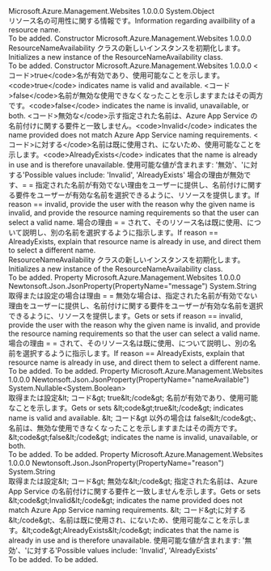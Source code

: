 <Type Name="ResourceNameAvailability" FullName="Microsoft.Azure.Management.WebSites.Models.ResourceNameAvailability">
  <TypeSignature Language="C#" Value="public class ResourceNameAvailability" />
  <TypeSignature Language="ILAsm" Value=".class public auto ansi beforefieldinit ResourceNameAvailability extends System.Object" />
  <TypeSignature Language="DocId" Value="T:Microsoft.Azure.Management.WebSites.Models.ResourceNameAvailability" />
  <TypeSignature Language="VB.NET" Value="Public Class ResourceNameAvailability" />
  <TypeSignature Language="F#" Value="type ResourceNameAvailability = class" />
  <AssemblyInfo>
    <AssemblyName>Microsoft.Azure.Management.Websites</AssemblyName>
    <AssemblyVersion>1.0.0.0</AssemblyVersion>
  </AssemblyInfo>
  <Base>
    <BaseTypeName>System.Object</BaseTypeName>
  </Base>
  <Interfaces />
  <Docs>
    <summary>
            <span data-ttu-id="34890-101">リソース名の可用性に関する情報です。</span><span class="sxs-lookup"><span data-stu-id="34890-101">Information regarding availbility of a resource name.</span></span>
            </summary>
    <remarks>To be added.</remarks>
  </Docs>
  <Members>
    <Member MemberName=".ctor">
      <MemberSignature Language="C#" Value="public ResourceNameAvailability ();" />
      <MemberSignature Language="ILAsm" Value=".method public hidebysig specialname rtspecialname instance void .ctor() cil managed" />
      <MemberSignature Language="DocId" Value="M:Microsoft.Azure.Management.WebSites.Models.ResourceNameAvailability.#ctor" />
      <MemberSignature Language="VB.NET" Value="Public Sub New ()" />
      <MemberType>Constructor</MemberType>
      <AssemblyInfo>
        <AssemblyName>Microsoft.Azure.Management.Websites</AssemblyName>
        <AssemblyVersion>1.0.0.0</AssemblyVersion>
      </AssemblyInfo>
      <Parameters />
      <Docs>
        <summary>
            <span data-ttu-id="34890-102">ResourceNameAvailability クラスの新しいインスタンスを初期化します。</span><span class="sxs-lookup"><span data-stu-id="34890-102">Initializes a new instance of the ResourceNameAvailability class.</span></span>
            </summary>
        <remarks>To be added.</remarks>
      </Docs>
    </Member>
    <Member MemberName=".ctor">
      <MemberSignature Language="C#" Value="public ResourceNameAvailability (Nullable&lt;bool&gt; nameAvailable = null, string reason = null, string message = null);" />
      <MemberSignature Language="ILAsm" Value=".method public hidebysig specialname rtspecialname instance void .ctor(valuetype System.Nullable`1&lt;bool&gt; nameAvailable, string reason, string message) cil managed" />
      <MemberSignature Language="DocId" Value="M:Microsoft.Azure.Management.WebSites.Models.ResourceNameAvailability.#ctor(System.Nullable{System.Boolean},System.String,System.String)" />
      <MemberSignature Language="VB.NET" Value="Public Sub New (Optional nameAvailable As Nullable(Of Boolean) = null, Optional reason As String = null, Optional message As String = null)" />
      <MemberSignature Language="F#" Value="new Microsoft.Azure.Management.WebSites.Models.ResourceNameAvailability : Nullable&lt;bool&gt; * string * string -&gt; Microsoft.Azure.Management.WebSites.Models.ResourceNameAvailability" Usage="new Microsoft.Azure.Management.WebSites.Models.ResourceNameAvailability (nameAvailable, reason, message)" />
      <MemberType>Constructor</MemberType>
      <AssemblyInfo>
        <AssemblyName>Microsoft.Azure.Management.Websites</AssemblyName>
        <AssemblyVersion>1.0.0.0</AssemblyVersion>
      </AssemblyInfo>
      <Parameters>
        <Parameter Name="nameAvailable" Type="System.Nullable&lt;System.Boolean&gt;" />
        <Parameter Name="reason" Type="System.String" />
        <Parameter Name="message" Type="System.String" />
      </Parameters>
      <Docs>
        <param name="nameAvailable"><span data-ttu-id="34890-103">&lt;コード&gt;true&lt;/code&gt;名が有効であり、使用可能なことを示します。</span><span class="sxs-lookup"><span data-stu-id="34890-103">&lt;code&gt;true&lt;/code&gt; indicates name is valid and available.</span></span> <span data-ttu-id="34890-104">&lt;コード&gt;false&lt;/code&gt;名前が無効な使用できなくなったことを示しますまたはその両方です。</span><span class="sxs-lookup"><span data-stu-id="34890-104">&lt;code&gt;false&lt;/code&gt; indicates the name is invalid, unavailable, or both.</span></span></param>
        <param name="reason"><span data-ttu-id="34890-105">&lt;コード&gt;無効な&lt;/code&gt;示す指定された名前は、Azure App Service の名前付けに関する要件と一致しません。</span><span class="sxs-lookup"><span data-stu-id="34890-105">&lt;code&gt;Invalid&lt;/code&gt; indicates the name provided does not match Azure App Service naming requirements.</span></span>
            <span data-ttu-id="34890-106">&lt;コード&gt;に対する&lt;/code&gt;名前は既に使用され、にないため、使用可能なことを示します。</span><span class="sxs-lookup"><span data-stu-id="34890-106">&lt;code&gt;AlreadyExists&lt;/code&gt; indicates that the name is already in use and is therefore unavailable.</span></span> <span data-ttu-id="34890-107">使用可能な値が含まれます: '無効'、'に対する'</span><span class="sxs-lookup"><span data-stu-id="34890-107">Possible values include: 'Invalid', 'AlreadyExists'</span></span></param>
        <param name="message"><span data-ttu-id="34890-108">場合の理由が無効です、= = 指定された名前が有効でない理由をユーザーに提供し、名前付けに関する要件をユーザーが有効な名前を選択できるように、リソースを提供します。</span><span class="sxs-lookup"><span data-stu-id="34890-108">If reason == invalid, provide the user with the reason why the given name is invalid, and provide the resource naming requirements so that the user can select a valid name.</span></span> <span data-ttu-id="34890-109">場合の理由 = = されて、そのリソース名は既に使用、について説明し、別の名前を選択するように指示します。</span><span class="sxs-lookup"><span data-stu-id="34890-109">If reason == AlreadyExists, explain that resource name is already in use, and direct them to select a different name.</span></span></param>
        <summary>
            <span data-ttu-id="34890-110">ResourceNameAvailability クラスの新しいインスタンスを初期化します。</span><span class="sxs-lookup"><span data-stu-id="34890-110">Initializes a new instance of the ResourceNameAvailability class.</span></span>
            </summary>
        <remarks>To be added.</remarks>
      </Docs>
    </Member>
    <Member MemberName="Message">
      <MemberSignature Language="C#" Value="public string Message { get; set; }" />
      <MemberSignature Language="ILAsm" Value=".property instance string Message" />
      <MemberSignature Language="DocId" Value="P:Microsoft.Azure.Management.WebSites.Models.ResourceNameAvailability.Message" />
      <MemberSignature Language="VB.NET" Value="Public Property Message As String" />
      <MemberSignature Language="F#" Value="member this.Message : string with get, set" Usage="Microsoft.Azure.Management.WebSites.Models.ResourceNameAvailability.Message" />
      <MemberType>Property</MemberType>
      <AssemblyInfo>
        <AssemblyName>Microsoft.Azure.Management.Websites</AssemblyName>
        <AssemblyVersion>1.0.0.0</AssemblyVersion>
      </AssemblyInfo>
      <Attributes>
        <Attribute>
          <AttributeName>Newtonsoft.Json.JsonProperty(PropertyName="message")</AttributeName>
        </Attribute>
      </Attributes>
      <ReturnValue>
        <ReturnType>System.String</ReturnType>
      </ReturnValue>
      <Docs>
        <summary>
            <span data-ttu-id="34890-111">取得または設定の場合は理由 = = 無効な場合は、指定された名前が有効でない理由をユーザーに提供し、名前付けに関する要件をユーザーが有効な名前を選択できるように、リソースを提供します。</span><span class="sxs-lookup"><span data-stu-id="34890-111">Gets or sets if reason == invalid, provide the user with the reason why the given name is invalid, and provide the resource naming requirements so that the user can select a valid name.</span></span> <span data-ttu-id="34890-112">場合の理由 = = されて、そのリソース名は既に使用、について説明し、別の名前を選択するように指示します。</span><span class="sxs-lookup"><span data-stu-id="34890-112">If reason == AlreadyExists, explain that resource name is already in use, and direct them to select a different name.</span></span>
            </summary>
        <value>To be added.</value>
        <remarks>To be added.</remarks>
      </Docs>
    </Member>
    <Member MemberName="NameAvailable">
      <MemberSignature Language="C#" Value="public Nullable&lt;bool&gt; NameAvailable { get; set; }" />
      <MemberSignature Language="ILAsm" Value=".property instance valuetype System.Nullable`1&lt;bool&gt; NameAvailable" />
      <MemberSignature Language="DocId" Value="P:Microsoft.Azure.Management.WebSites.Models.ResourceNameAvailability.NameAvailable" />
      <MemberSignature Language="VB.NET" Value="Public Property NameAvailable As Nullable(Of Boolean)" />
      <MemberSignature Language="F#" Value="member this.NameAvailable : Nullable&lt;bool&gt; with get, set" Usage="Microsoft.Azure.Management.WebSites.Models.ResourceNameAvailability.NameAvailable" />
      <MemberType>Property</MemberType>
      <AssemblyInfo>
        <AssemblyName>Microsoft.Azure.Management.Websites</AssemblyName>
        <AssemblyVersion>1.0.0.0</AssemblyVersion>
      </AssemblyInfo>
      <Attributes>
        <Attribute>
          <AttributeName>Newtonsoft.Json.JsonProperty(PropertyName="nameAvailable")</AttributeName>
        </Attribute>
      </Attributes>
      <ReturnValue>
        <ReturnType>System.Nullable&lt;System.Boolean&gt;</ReturnType>
      </ReturnValue>
      <Docs>
        <summary>
            <span data-ttu-id="34890-113">取得または設定&amp;lt; コード&amp;gt; true&amp;lt;/code&amp;gt; 名前が有効であり、使用可能なことを示します。</span><span class="sxs-lookup"><span data-stu-id="34890-113">Gets or sets &amp;lt;code&amp;gt;true&amp;lt;/code&amp;gt; indicates name is valid and available.</span></span>
            <span data-ttu-id="34890-114">&amp;lt; コード&amp;gt 以外の場合は false&amp;lt;/code&amp;gt;、名前は、無効な使用できなくなったことを示しますまたはその両方です。</span><span class="sxs-lookup"><span data-stu-id="34890-114">&amp;lt;code&amp;gt;false&amp;lt;/code&amp;gt; indicates the name is invalid, unavailable, or both.</span></span>
            </summary>
        <value>To be added.</value>
        <remarks>To be added.</remarks>
      </Docs>
    </Member>
    <Member MemberName="Reason">
      <MemberSignature Language="C#" Value="public string Reason { get; set; }" />
      <MemberSignature Language="ILAsm" Value=".property instance string Reason" />
      <MemberSignature Language="DocId" Value="P:Microsoft.Azure.Management.WebSites.Models.ResourceNameAvailability.Reason" />
      <MemberSignature Language="VB.NET" Value="Public Property Reason As String" />
      <MemberSignature Language="F#" Value="member this.Reason : string with get, set" Usage="Microsoft.Azure.Management.WebSites.Models.ResourceNameAvailability.Reason" />
      <MemberType>Property</MemberType>
      <AssemblyInfo>
        <AssemblyName>Microsoft.Azure.Management.Websites</AssemblyName>
        <AssemblyVersion>1.0.0.0</AssemblyVersion>
      </AssemblyInfo>
      <Attributes>
        <Attribute>
          <AttributeName>Newtonsoft.Json.JsonProperty(PropertyName="reason")</AttributeName>
        </Attribute>
      </Attributes>
      <ReturnValue>
        <ReturnType>System.String</ReturnType>
      </ReturnValue>
      <Docs>
        <summary>
            <span data-ttu-id="34890-115">取得または設定&amp;lt; コード&amp;gt; 無効な&amp;lt;/code&amp;gt; 指定された名前は、Azure App Service の名前付けに関する要件と一致しませんを示します。</span><span class="sxs-lookup"><span data-stu-id="34890-115">Gets or sets &amp;lt;code&amp;gt;Invalid&amp;lt;/code&amp;gt; indicates the name provided does not match Azure App Service naming requirements.</span></span>
            <span data-ttu-id="34890-116">&amp;lt; コード&amp;gt;に対する&amp;lt;/code&amp;gt;、名前は既に使用され、にないため、使用可能なことを示します。</span><span class="sxs-lookup"><span data-stu-id="34890-116">&amp;lt;code&amp;gt;AlreadyExists&amp;lt;/code&amp;gt; indicates that the name is already in use and is therefore unavailable.</span></span>
            <span data-ttu-id="34890-117">使用可能な値が含まれます: '無効'、'に対する'</span><span class="sxs-lookup"><span data-stu-id="34890-117">Possible values include: 'Invalid', 'AlreadyExists'</span></span>
            </summary>
        <value>To be added.</value>
        <remarks>To be added.</remarks>
      </Docs>
    </Member>
  </Members>
</Type>